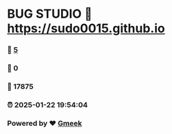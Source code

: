 # BUG STUDIO :link: https://sudo0015.github.io 
### :page_facing_up: [5](https://sudo0015.github.io/tag.html) 
### :speech_balloon: 0 
### :hibiscus: 17875 
### :alarm_clock: 2025-01-22 19:54:04 
### Powered by :heart: [Gmeek](https://github.com/Meekdai/Gmeek)
